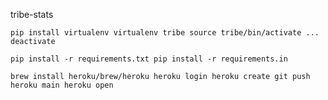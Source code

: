 tribe-stats

`pip install virtualenv
virtualenv tribe
source tribe/bin/activate
...
deactivate
`

`pip install -r requirements.txt
pip install -r requirements.in
`

`brew install heroku/brew/heroku
heroku login
heroku create
git push heroku main
heroku open
`
